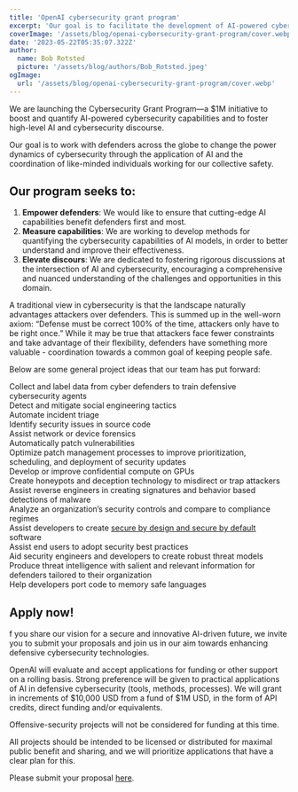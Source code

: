 ```yaml
---
title: 'OpenAI cybersecurity grant program'
excerpt: 'Our goal is to facilitate the development of AI-powered cybersecurity capabilities for defenders through grants and other support.'
coverImage: '/assets/blog/openai-cybersecurity-grant-program/cover.webp'
date: '2023-05-22T05:35:07.322Z'
author:
  name: Bob Rotsted
  picture: '/assets/blog/authors/Bob_Rotsted.jpeg'
ogImage:
  url: '/assets/blog/openai-cybersecurity-grant-program/cover.webp'
---
```


We are launching the Cybersecurity Grant Program—a $1M initiative to boost and quantify AI-powered cybersecurity capabilities and to foster high-level AI and cybersecurity discourse. 

Our goal is to work with defenders across the globe to change the power dynamics of cybersecurity through the application of AI and the coordination of like-minded individuals working for our collective safety.

## Our program seeks to:  

1. **Empower defenders**: We would like to ensure that cutting-edge AI capabilities benefit defenders first and most.  
2. **Measure capabilities**: We are working to develop methods for quantifying the cybersecurity capabilities of AI models, in order to better understand and improve their effectiveness.  
3. **Elevate discours**: We are dedicated to fostering rigorous discussions at the intersection of AI and cybersecurity, encouraging a comprehensive and nuanced understanding of the challenges and opportunities in this domain.  

A traditional view in cybersecurity is that the landscape naturally advantages attackers over defenders. This is summed up in the well-worn axiom: “Defense must be correct 100% of the time, attackers only have to be right once.” While it may be true that attackers face fewer constraints and take advantage of their flexibility, defenders have something more valuable - coordination towards a common goal of keeping people safe.  

Below are some general project ideas that our team has put forward:  

Collect and label data from cyber defenders to train defensive cybersecurity agents  
Detect and mitigate social engineering tactics  
Automate incident triage  
Identify security issues in source code  
Assist network or device forensics  
Automatically patch vulnerabilities  
Optimize patch management processes to improve prioritization, scheduling, and deployment of security updates  
Develop or improve confidential compute on GPUs  
Create honeypots and deception technology to misdirect or trap attackers  
Assist reverse engineers in creating signatures and behavior based detections of malware  
Analyze an organization’s security controls and compare to compliance regimes  
Assist developers to create [secure by design and secure by default](https://www.cisa.gov/sites/default/files/2023-04/principles_approaches_for_security-by-design-default_508_0.pdf) software  
Assist end users to adopt security best practices  
Aid security engineers and developers to create robust threat models  
Produce threat intelligence with salient and relevant information for defenders tailored to their organization  
Help developers port code to memory safe languages  

## Apply now!

f you share our vision for a secure and innovative AI-driven future, we invite you to submit your proposals and join us in our aim towards enhancing defensive cybersecurity technologies.  

OpenAI will evaluate and accept applications for funding or other support on a rolling basis. Strong preference will be given to practical applications of AI in defensive cybersecurity (tools, methods, processes). We will grant in increments of $10,000 USD from a fund of $1M USD, in the form of API credits, direct funding and/or equivalents.  

Offensive-security projects will not be considered for funding at this time.  

All projects should be intended to be licensed or distributed for maximal public benefit and sharing, and we will prioritize applications that have a clear plan for this.  

Please submit your proposal [here](https://openai.com/form/cybersecurity-grant-program).  
